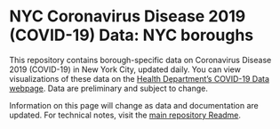 # NYC Coronavirus Disease 2019 (COVID-19) Data: NYC boroughs  
This repository contains borough-specific data on Coronavirus Disease 2019 (COVID-19) in New York City, updated daily. You can view visualizations of these data on the [Health Department’s COVID-19 Data webpage](https://www1.nyc.gov/site/doh/covid/covid-19-data.page). Data are preliminary and subject to change.   
 
Information on this page will change as data and documentation are updated. For technical notes, visit the [main repository Readme](https://github.com/nychealth/coronavirus-data/blob/master/README.md).
